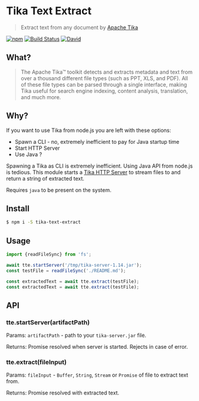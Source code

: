 # Tika Text Extract

> Extract text from any document by [Apache Tika](https://tika.apache.org/)

[![npm](https://img.shields.io/npm/v/tika-text-extract.svg)](https://www.npmjs.com/package/tika-text-extract)
[![Build Status](https://travis-ci.org/vladgolubev/tika-text-extract.svg?branch=master)](https://travis-ci.org/vladgolubev/tika-text-extract)
[![David](https://img.shields.io/david/vladgolubev/tika-text-extract.svg)](https://github.com/vladgolubev/tika-text-extract)

## What?

> The Apache Tika™ toolkit detects and extracts metadata and text from over a thousand
> different file types (such as PPT, XLS, and PDF). All of these file types can be parsed
> through a single interface, making Tika useful for search engine indexing,
> content analysis, translation, and much more.

## Why?

If you want to use Tika from node.js you are left with these options:
* Spawn a CLI - no, extremely inefficient to pay for Java startup time
* Start HTTP Server
* Use Java ?

Spawning a Tika as CLI is extremely inefficient.
Using Java API from node.js is tedious.
This module starts a [Tika HTTP Server](https://wiki.apache.org/tika/TikaJAXRS) to stream files to
and return a string of extracted text.

Requires `java` to be present on the system.

## Install

```bash
$ npm i -S tika-text-extract
```

## Usage

```javascript
import {readFileSync} from 'fs';

await tte.startServer('/tmp/tika-server-1.14.jar');
const testFile = readFileSync('./README.md');

const extractedText = await tte.extract(testFile);
const extractedText = await tte.extract(testFile);
```

## API

### tte.startServer(artifactPath)

Params: `artifactPath` - path to your `tika-server.jar` file.

Returns: Promise resolved when server is started. Rejects in case of error.

### tte.extract(fileInput)

Params: `fileInput` - `Buffer`, `String`, `Stream` or `Promise` of file to extract text from.

Returns: Promise resolved with extracted text.
